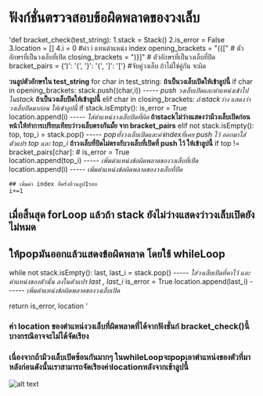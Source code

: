 # ฟังก์ชั่นตรวจสอบข้อผิดพลาดของวงเล็บ
    
'def bracket_check(test_string):
  1.stack = Stack()
  2.is_error = False
  3.location = []
  4.i = 0 #ค่า i แทนตำแหน่ง index
  opening_brackets = "({["  # ตัวอักษรที่เป็นวงเล็บที่เปิด
  closing_brackets = ")}]"  # ตัวอักษรที่เป็นวงเล็บที่ปิด
  bracket_pairs = {')': '(', '}': '{', ']': '['} #จับคู่วงเล็บ ถ้าไม่ใช่คู่กัน จะผิด

  **วนลูปตัวอักษรใน test_string**
  for char in test_string:
    **ถ้าเป็นวงเล็บเปิดให้เข้าลูปนี้**
    if char in opening_brackets:
      stack.push((char,i)) ----- *push วงเล็บเปิดและตำแหน่งเข้าไปในstack*
    **ถ้าเป็นวงเล็บปิดให้เข้าลูปนี้**
    elif char in closing_brackets:
      *ถ้าstackว่าง แสดงว่าวงเล็บปิดมาก่อน ให้เข้าลูปนี้*
      if stack.isEmpty():
        is_error = True  
        location.append(i) ----- *ใส่ตำแหน่งวงเล็บปิดที่ผิด*
      **ถ้าstackไม่ว่างแสดงว่ามีวงเล็บเปิดก่อนหน้าให้ทำการเปรียบเทียบว่าวงเล็บตรงกันมั้ย จาก bracket_pairs**
      elif not stack.isEmpty():
        top, top_i = stack.pop() ----- *popทั้งวงเล็บเปิดและค่าindexที่เคย push ไว้ ออกมาใส่ตัวแปร top และ top_i*
        **ถ้าวงเล็บที่ปิดไม่ตรงกับวงเล็บที่เปิดที่ push ไว้ ให้เข้าลูปนี้**
        if top != bracket_pairs[char]:  #
                    is_error = True  
                    location.append(top_i) ----- *เพิ่มตำแหน่งข้อผิดพลาดของวงเล็บที่เปิด*
                    location.append(i) ----- *เพิ่มตำแหน่งข้อผิดพลาดของวงเล็บที่ปิด*

    ## เพิ่มค่า index ที่ครั้งที่วนลูป1รอบ
    i+=1  

  ## เมื่อสิ้นสุด forLoop แล้วถ้า stack ยังไม่ว่างแสดงว่าวงเล็บเปิดยังไม่หมด
  ## ให้popมันออกแล้วแสดงข้อผิดพลาด โดยใช้ whileLoop
  while not stack.isEmpty():
      last, last_i = stack.pop() ----- *ใส่วงเล็บเปิดที่คาไว้ และตำแหน่งของตัวนั้น ลงในตัวแปร last , last_i*
      is_error = True
      location.append(last_i) ------ *เพิ่มตำแหน่งข้อผิดพลาดของวงเล็บเปิด*

      
  return is_error, location '
  
  ### ค่า location ของตำแหน่งวงเล็บที่ผิดพลาดที่ได้จากฟังชั่นก์ bracket_check()นี้บางกรณีอาจจะไม่ได้จัดเรียง
  ### เนื่องจากถ้ามีวงเล็บเปิดซ้อนกันมากๆ ในwhileLoopจะpopเอาตำแหน่งของตัวที่มาหลังก่อนดังนั้นเราสามารถจัดเรียงค่าlocationหลังจากเข้าลูปนี้


![alt text](image.jpg)
  
